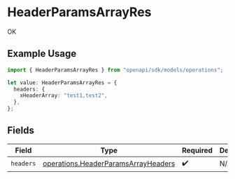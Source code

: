 # HeaderParamsArrayRes

OK

## Example Usage

```typescript
import { HeaderParamsArrayRes } from "openapi/sdk/models/operations";

let value: HeaderParamsArrayRes = {
  headers: {
    xHeaderArray: "test1,test2",
  },
};
```

## Fields

| Field                                                                                             | Type                                                                                              | Required                                                                                          | Description                                                                                       |
| ------------------------------------------------------------------------------------------------- | ------------------------------------------------------------------------------------------------- | ------------------------------------------------------------------------------------------------- | ------------------------------------------------------------------------------------------------- |
| `headers`                                                                                         | [operations.HeaderParamsArrayHeaders](../../../sdk/models/operations/headerparamsarrayheaders.md) | :heavy_check_mark:                                                                                | N/A                                                                                               |
